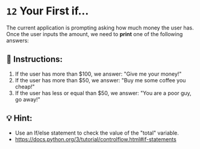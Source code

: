 # `12` Your First if...

The current application is prompting asking how much money the user has. Once the user inputs
the amount, we need to **print** one of the following answers:



## 📝 Instructions:

1. If the user has more than $100, we answer: "Give me your money!"
2. If the user has more than $50, we answer: "Buy me some coffee you cheap!"
3. If the user has less or equal than $50, we answer: "You are a poor guy, go away!"

## 💡 Hint:

- Use an If/else statement to check the value of the "total" variable.
- https://docs.python.org/3/tutorial/controlflow.html#if-statements
